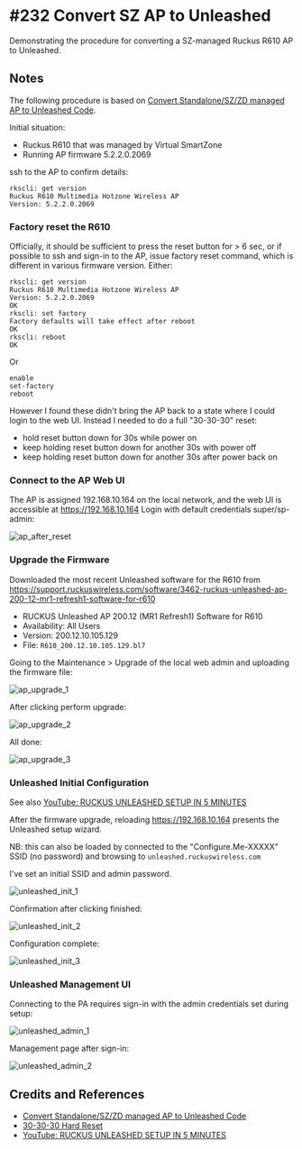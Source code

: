 # #232 Convert SZ AP to Unleashed

Demonstrating the procedure for converting a SZ-managed Ruckus R610 AP to Unleashed.

## Notes

The following procedure is based on
[Convert Standalone/SZ/ZD managed AP to Unleashed Code](https://support.ruckuswireless.com/articles/000005720).

Initial situation:

* Ruckus R610 that was managed by Virtual SmartZone
* Running AP firmware 5.2.2.0.2069

ssh to the AP to confirm details:

    rkscli: get version
    Ruckus R610 Multimedia Hotzone Wireless AP
    Version: 5.2.2.0.2069

### Factory reset the R610

Officially, it should be sufficient to press the reset button for > 6 sec,
or if possible to ssh and sign-in to the AP, issue factory reset command, which is different in various firmware version. Either:

    rkscli: get version
    Ruckus R610 Multimedia Hotzone Wireless AP
    Version: 5.2.2.0.2069
    OK
    rkscli: set factory
    Factory defaults will take effect after reboot
    OK
    rkscli: reboot
    OK

Or

    enable
    set-factory
    reboot

However I found these didn't bring the AP back to a state where I could login to the web UI.
Instead I needed to do a full "30-30-30" reset:

* hold reset button down for 30s while power on
* keep holding reset button down for another 30s with power off
* keep holding reset button down for another 30s after power back on

### Connect to the AP Web UI

The AP is assigned 192.168.10.164 on the local network, and the web UI is accessible at <https://192.168.10.164>
Login with default credentials super/sp-admin:

![ap_after_reset](./assets/ap_after_reset.png)

### Upgrade the Firmware

Downloaded the most recent Unleashed software for the R610 from
<https://support.ruckuswireless.com/software/3462-ruckus-unleashed-ap-200-12-mr1-refresh1-software-for-r610>

* RUCKUS Unleashed AP 200.12 (MR1 Refresh1) Software for R610
* Availability: All Users
* Version: 200.12.10.105.129
* File: `R610_200.12.10.105.129.bl7`

Going to the Maintenance > Upgrade of the local web admin and uploading the firmware file:

![ap_upgrade_1](./assets/ap_upgrade_1.png)

After clicking perform upgrade:

![ap_upgrade_2](./assets/ap_upgrade_2.png)

All done:

![ap_upgrade_3](./assets/ap_upgrade_3.png)

### Unleashed Initial Configuration

See also [YouTube: RUCKUS UNLEASHED SETUP IN 5 MINUTES](https://www.youtube.com/watch?v=j8I5aVwMNMg)

After the firmware upgrade, reloading <https://192.168.10.164> presents the Unleashed setup wizard.

NB: this can also be loaded by connected to the "Configure.Me-XXXXX" SSID (no password)
and browsing to `unleashed.ruckuswireless.com`

I've set an initial SSID and admin password.

![unleashed_init_1](./assets/unleashed_init_1.png)

Confirmation after clicking finished:

![unleashed_init_2](./assets/unleashed_init_2.png)

Configuration complete:

![unleashed_init_3](./assets/unleashed_init_3.png)

### Unleashed Management UI

Connecting to the PA requires sign-in with the admin credentials set during setup:

![unleashed_admin_1](./assets/unleashed_admin_1.png)

Management page after sign-in:

![unleashed_admin_2](./assets/unleashed_admin_2.png)

## Credits and References

* [Convert Standalone/SZ/ZD managed AP to Unleashed Code](https://support.ruckuswireless.com/articles/000005720)
* [30-30-30 Hard Reset](https://www.lifewire.com/hard-reset-rule-for-routers-3971318)
* [YouTube: RUCKUS UNLEASHED SETUP IN 5 MINUTES](https://www.youtube.com/watch?v=j8I5aVwMNMg)
